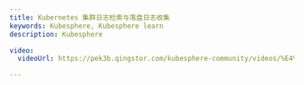 ```yaml
---
title: Kubernetes 集群日志检索与落盘日志收集
keywords: Kubesphere, Kubesphere learn
description: Kubesphere

video:
  videoUrl: https://pek3b.qingstor.com/kubesphere-community/videos/%E4%BA%91%E5%8E%9F%E7%94%9F%E5%AE%9E%E6%88%98/%E7%AC%AC%E4%BA%8C%E6%9C%9F/47%E3%80%81Kubernetes%20%E9%9B%86%E7%BE%A4%E4%B8%8E%E5%BA%94%E7%94%A8%E6%97%A5%E5%BF%97-%E6%97%A5%E5%BF%97%E6%A3%80%E7%B4%A2%E4%B8%8E%E8%90%BD%E7%9B%98%E6%97%A5%E5%BF%97%E6%94%B6%E9%9B%86.mp4 

---
```

